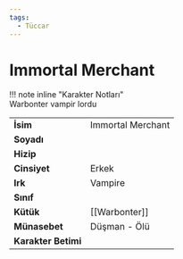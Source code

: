 ```yaml
---
tags:
  - Tüccar
---  
```

# Immortal Merchant   
  
  
!!! note inline "Karakter Notları"  
	Warbonter vampir lordu  
  
  
|  |  |  
|---|---|  
| **İsim** | Immortal Merchant |  
| **Soyadı** |  |  
| **Hizip** |  |  
| **Cinsiyet** | Erkek |  
| **Irk** | Vampire |  
| **Sınıf** |  |  
| **Kütük** | [[Warbonter]] |  
| **Münasebet** | Düşman - Ölü |  
| **Karakter Betimi** |  |  
